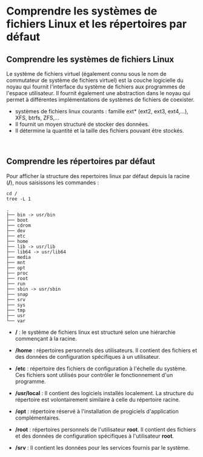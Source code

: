 # Comprendre les systèmes de fichiers Linux et les répertoires par défaut

## Comprendre les systèmes de fichiers Linux

Le système de fichiers virtuel (également connu sous le nom de commutateur de système de fichiers virtuel) est la couche logicielle du noyau qui fournit l'interface du système de fichiers aux programmes de l'espace utilisateur. Il fournit également une abstraction dans le noyau qui permet à différentes implémentations de systèmes de fichiers de coexister.
<br>
- systèmes de fichiers linux courants : famille ext* (ext2, ext3, ext4,...), XFS, btrfs, ZFS,...
- Il fournit un moyen structuré de stocker des données.
- Il détermine la quantité et la taille des fichiers pouvant être stockés.
<br>

## Comprendre les répertoires par défaut

Pour afficher la structure des repertoires linux par défaut depuis la racine (**/**), nous saisissons les commandes :

```
cd /
tree -L 1
```

```
.
├── bin -> usr/bin
├── boot
├── cdrom
├── dev
├── etc
├── home
├── lib -> usr/lib
├── lib64 -> usr/lib64
├── media
├── mnt
├── opt
├── proc
├── root
├── run
├── sbin -> usr/sbin
├── snap
├── srv
├── sys
├── tmp
├── usr
└── var
```

- **/** : le système de fichiers linux est structuré selon une hiérarchie commençant à la racine.

- **/home** : répertoires personnels des utilisateurs. Il contient des fichiers et des données de configuration spécifiques à un utilisateur.

- **/etc** : répertoire des fichiers de configuration à l'échelle du système. Ces fichiers sont utilisés pour contrôler le fonctionnement d'un programme.

- **/usr/local** : Il contient des logiciels installés localement. La structure du répertoire est volontairement similaire à celle du répertoire racine.

- **/opt** : répertoire réservé à l'installation de progiciels d'application complémentaires.

- **/root** : répertoires personnels de l'utilisateur **root**. Il contient des fichiers et des données de configuration spécifiques à l'utilisateur **root**.

- **/srv** : Il contient les données pour les services fournis par le système.